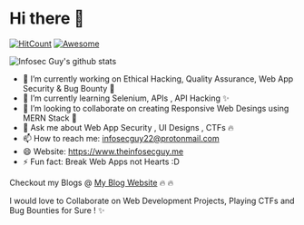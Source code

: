 # Hi there 👋


[![HitCount](http://hits.dwyl.com/theinfosecguy/theinfosecguy.svg)](http://hits.dwyl.com/theinfosecguy/theinfosecguy)
[![Awesome](https://awesome.re/badge-flat2.svg)](https://awesome.re)

![Infosec Guy's github stats](https://github-readme-stats.vercel.app/api?username=theinfosecguy&show_icons=true&theme=merko)

- 🔭 I’m currently working on Ethical Hacking, Quality Assurance, Web App Security & Bug Bounty 🌟
- 🌱 I’m currently learning Selenium, APIs , API Hacking ✨ 
- 👯 I’m looking to collaborate on creating Responsive Web Desings using MERN Stack 📝
- 💬 Ask me about Web App Security , UI Designs , CTFs 🔥 
- 📫 How to reach me: infosecguy22@protonmail.com
- 😄 Website: https://www.theinfosecguy.me
- ⚡ Fun fact: Break Web Apps not Hearts :D

Checkout my Blogs @ [My Blog Website](https://blog.theinfosecguy.me) 🔥 🔥 
 
I would love to Collaborate on Web Development Projects, Playing CTFs and Bug Bounties for Sure ! ✨ 

